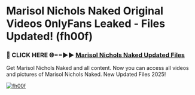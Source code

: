 # Marisol Nichols Naked Original Videos 0nlyFans Leaked - Files Updated! (fh00f)

<h3>🔴 CLICK HERE 🌐==►► <a href="https://tinyurl.com/up5wt9bj" rel="nofollow">Marisol Nichols Naked Updated Files</a></h3>

Get Marisol Nichols Naked and all content. Now you can access all videos and pictures of Marisol Nichols Naked. New Updated Files 2025!

[![fh00f](https://i.imgur.com/ABiUzMV.gif)](https://tinyurl.com/up5wt9bj)
